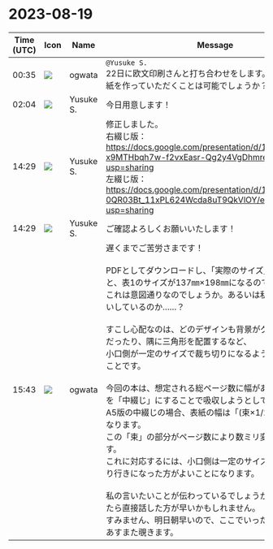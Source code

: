 # 2023-08-19

|Time (UTC)|Icon|Name|Message|
|---|---|---|---|
|00:35|![](https://avatars.slack-edge.com/2019-11-22/845042642576_070441337abaca9fb7b3_72.png)|ogwata|`@Yusuke S.` <br>22日に欧文印刷さんと打ち合わせをします。それまでに表紙を作っていただくことは可能でしょうか？|
|02:04|![](https://avatars.slack-edge.com/2020-10-27/1455123835683_dbf567e9fc6aaf7280b1_72.jpg)|Yusuke S.|今日用意します！|
|14:29|![](https://avatars.slack-edge.com/2020-10-27/1455123835683_dbf567e9fc6aaf7280b1_72.jpg)|Yusuke S.|修正しました。<br>右綴じ版：<https://docs.google.com/presentation/d/1E_vAdR-x9MTHbqh7w-f2vxEasr-Qg2y4VgDhmreAcmg/edit?usp=sharing><br>左綴じ版：<https://docs.google.com/presentation/d/10gyVnF_aIlaH-0QR03Bt_11xPL624Wcda8uT9QkVlOY/edit?usp=sharing>|
|14:29|![](https://avatars.slack-edge.com/2020-10-27/1455123835683_dbf567e9fc6aaf7280b1_72.jpg)|Yusuke S.|ご確認よろしくお願いいたします！|
|15:43|![](https://avatars.slack-edge.com/2019-11-22/845042642576_070441337abaca9fb7b3_72.png)|ogwata|遅くまでご苦労さまです！<br><br>PDFとしてダウンロードし、「実際のサイズ」で印刷しますと、表1のサイズが137㎜×198㎜になるのですが、<br>これは意図通りなのでしょうか。あるいは私がなにか勘違いしているのか……？<br><br>すこし心配なのは、どのデザインも背景がグラデーションだったり、隅に三角形を配置するなど、<br>小口側が一定のサイズで裁ち切りになるよう想定していることです。<br><br>今回の本は、想定される総ページ数に幅があり、この変動を「中綴じ」にすることで吸収しようとしています。<br>A5版の中綴じの場合、表紙の幅は「(束×1/2)+148㎜」になります。<br>この「束」の部分がページ数により数ミリ変動が出る訳です。<br>これに対応するには、小口側は一定のサイズではなく、成り行きになった方がよいことになります。<br><br>私の言いたいことが伝わっているでしょうか？　もしかしたら直接話した方が早いかもしれません。<br>すみません、明日朝早いので、ここでいったん失礼します。<br>あすまた覗きます。|
